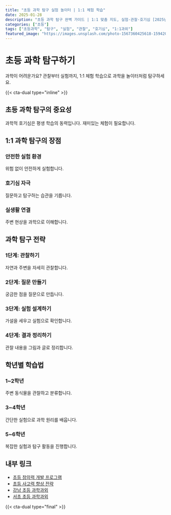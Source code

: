 ```yaml
---
title: "초등 과학 탐구 실험 놀이터 | 1:1 체험 학습"
date: 2025-01-28
description: "초등 과학 탐구 완벽 가이드 | 1:1 맞춤 지도, 실험·관찰·호기심 [2025년]"
categories: ["초등"]
tags: ["초등과학", "탐구", "실험", "관찰", "호기심", "1:1과외"]
featured_image: "https://images.unsplash.com/photo-1567360425618-1594206637d2?w=1200&h=630&fit=crop"
---
```


# 초등 과학 탐구하기

과학이 어려운가요? 관찰부터 실험까지, 1:1 체험 학습으로 과학을 놀이터처럼 탐구하세요.

{{< cta-dual type="inline" >}}

## 초등 과학 탐구의 중요성

과학적 호기심은 평생 학습의 동력입니다. 재미있는 체험이 필요합니다.

## 1:1 과학 탐구의 장점

### 안전한 실험 환경
위험 없이 안전하게 실험합니다.

### 호기심 자극
질문하고 탐구하는 습관을 기릅니다.

### 실생활 연결
주변 현상을 과학으로 이해합니다.

## 과학 탐구 전략

### 1단계: 관찰하기
자연과 주변을 자세히 관찰합니다.

### 2단계: 질문 만들기
궁금한 점을 질문으로 만듭니다.

### 3단계: 실험 설계하기
가설을 세우고 실험으로 확인합니다.

### 4단계: 결과 정리하기
관찰 내용을 그림과 글로 정리합니다.

## 학년별 학습법

### 1~2학년
주변 동식물을 관찰하고 분류합니다.

### 3~4학년
간단한 실험으로 과학 원리를 배웁니다.

### 5~6학년
복잡한 실험과 탐구 활동을 진행합니다.

## 내부 링크
- [초등 창의력 개발 프로그램](../../elementary/elementary-creativity/)
- [초등 사고력 향상 전략](../../elementary/elementary-thinking/)
- [강남 초등 과학과외](../../local/gangnam-elementary/)
- [서초 초등 과학과외](../../local/seocho-elementary/)

{{< cta-dual type="final" >}}
